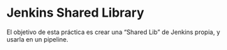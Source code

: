 # Jenkins Shared Library

El objetivo de esta práctica es crear una “Shared Lib” de Jenkins propia, y usarla en un pipeline.

